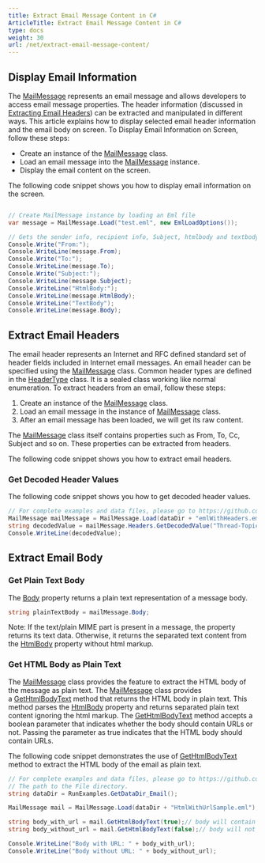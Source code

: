 ```yaml
---
title: Extract Email Message Content in C#
ArticleTitle: Extract Email Message Content in C#
type: docs
weight: 30
url: /net/extract-email-message-content/
---
```


## **Display Email Information**

The [MailMessage](https://reference.aspose.com/email/net/aspose.email/mailmessage/) represents an email message and allows developers to access email message properties. The header information (discussed in [Extracting Email Headers](https://docs.aspose.com/email/net/extracting-message-contents-from-emails/#extracting-email-headers)) can be extracted and manipulated in different ways. This article explains how to display selected email header information and the email body on screen. To Display Email Information on Screen, follow these steps:

- Create an instance of the [MailMessage](https://reference.aspose.com/email/net/aspose.email/mailmessage/) class.
- Load an email message into the [MailMessage](https://reference.aspose.com/email/net/aspose.email/mailmessage/) instance.
- Display the email content on the screen.

The following code snippet shows you how to display email information on the screen.

```csharp

// Create MailMessage instance by loading an Eml file
var message = MailMessage.Load("test.eml", new EmlLoadOptions());

// Gets the sender info, recipient info, Subject, htmlbody and textbody
Console.Write("From:");
Console.WriteLine(message.From);
Console.Write("To:");
Console.WriteLine(message.To);
Console.Write("Subject:");
Console.WriteLine(message.Subject);
Console.WriteLine("HtmlBody:");
Console.WriteLine(message.HtmlBody);
Console.WriteLine("TextBody");
Console.WriteLine(message.Body);
```

## **Extract Email Headers**

The email header represents an Internet and RFC defined standard set of header fields included in Internet email messages. An email header can be specified using the [MailMessage](https://reference.aspose.com/email/net/aspose.email/mailmessage/) class. Common header types are defined in the [HeaderType](https://reference.aspose.com/email/net/aspose.email/headertype/) class. It is a sealed class working like normal enumeration. To extract headers from an email, follow these steps:

1. Create an instance of the [MailMessage](https://reference.aspose.com/email/net/aspose.email/mailmessage/) class.
1. Load an email message in the instance of [MailMessage](https://reference.aspose.com/email/net/aspose.email/mailmessage/) class.
1. After an email message has been loaded, we will get its raw content.

The [MailMessage](https://reference.aspose.com/email/net/aspose.email/mailmessage/) class itself contains properties such as From, To, Cc, Subject and so on. These properties can be extracted from headers.

The following code snippet shows you how to extract email headers.

### **Get Decoded Header Values**

The following code snippet shows you how to get decoded header values.

```csharp
// For complete examples and data files, please go to https://github.com/aspose-email/Aspose.Email-for-.NET
MailMessage mailMessage = MailMessage.Load(dataDir + "emlWithHeaders.eml");
string decodedValue = mailMessage.Headers.GetDecodedValue("Thread-Topic");
Console.WriteLine(decodedValue);
```
## **Extract Email Body**

### **Get Plain Text Body**

The [Body](https://reference.aspose.com/email/net/aspose.email/mailmessage/body/) property returns a plain text representation of a message body.

```csharp
string plainTextBody = mailMessage.Body;
```

Note: If the text/plain MIME part is present in a message, the property returns its text data. Otherwise, it returns the separated text content from the [HtmlBody](https://reference.aspose.com/email/net/aspose.email/mailmessage/htmlbody/) property without html markup.

### **Get HTML Body as Plain Text**

The [MailMessage](https://reference.aspose.com/email/net/aspose.email/mailmessage/) class provides the feature to extract the HTML body of the message as plain text. The [MailMessage](https://reference.aspose.com/email/net/aspose.email/mailmessage/) class provides a [GetHtmlBodyText](https://reference.aspose.com/email/net/aspose.email/mailmessage/gethtmlbodytext/#gethtmlbodytext) method that returns the HTML body in plain text. This method parses the [HtmlBody](https://reference.aspose.com/email/net/aspose.email/mailmessage/htmlbody/) property and returns separated plain text content ignoring the html markup. The [GetHtmlBodyText](https://reference.aspose.com/email/net/aspose.email/mailmessage/gethtmlbodytext/#gethtmlbodytext) method accepts a boolean parameter that indicates whether the body should contain URLs or not. Passing the parameter as true indicates that the HTML body should contain URLs.

The following code snippet demonstrates the use of [GetHtmlBodyText](https://reference.aspose.com/email/net/aspose.email/mailmessage/gethtmlbodytext/#gethtmlbodytext) method to extract the HTML body of the email as plain text.

```csharp
// For complete examples and data files, please go to https://github.com/aspose-email/Aspose.Email-for-.NET
// The path to the File directory.
string dataDir = RunExamples.GetDataDir_Email();

MailMessage mail = MailMessage.Load(dataDir + "HtmlWithUrlSample.eml");

string body_with_url = mail.GetHtmlBodyText(true);// body will contain URL
string body_without_url = mail.GetHtmlBodyText(false);// body will not contain URL

Console.WriteLine("Body with URL: " + body_with_url);
Console.WriteLine("Body without URL: " + body_without_url);
```
